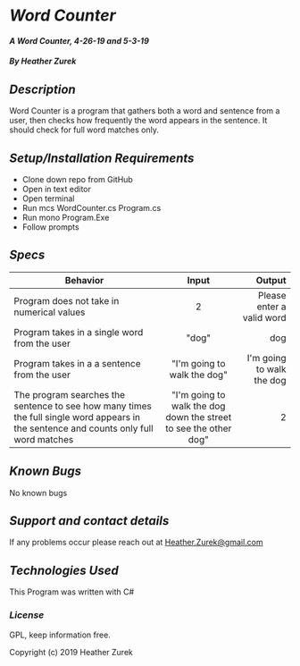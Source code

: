 # _Word Counter_

#### _A Word Counter, 4-26-19 and 5-3-19_

#### _By Heather Zurek_

## _Description_

Word Counter is a program that gathers both a word and sentence from a user, then checks how frequently the word appears in the sentence. It should check for full word matches only.

## _Setup/Installation Requirements_

* Clone down repo from GitHub
* Open in text editor
* Open terminal
* Run mcs WordCounter.cs Program.cs
* Run mono Program.Exe
* Follow prompts


## _Specs_

| Behavior | Input | Output |
| ------------- |:-------------:| -----:|
| Program does not take in numerical values | 2 | Please enter a valid word |
| Program takes in a single word from the user | "dog" | dog |
| Program takes in a a sentence from the user | "I'm going to walk the dog" | I'm going to walk the dog |
| The program searches the sentence to see how many times the full single word appears in the sentence and counts only full word matches | "I'm going to walk the dog down the street to see the other dog" | 2 |


## _Known Bugs_

No known bugs

## _Support and contact details_

If any problems occur please reach out at Heather.Zurek@gmail.com

## _Technologies Used_

This Program was written with C#

### _License_

GPL, keep information free.

Copyright (c) 2019 Heather Zurek
